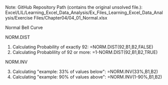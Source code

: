 Note: GitHub Repository Path (contains the original unsolved file.):
Excel/LIL/Learning_Excel_Data_Analysis/Ex_Files_Learning_Excel_Data_Analysis/Exercise Files/Chapter04/04_01_Normal.xlsx

Normal Bell Curve

NORM.DIST 

1. Calculating Probability of exactly 92: =NORM.DIST(92,B1,B2,FALSE)
2. Calculating Probablility of 92 or more: =1-NORM.DIST(92,B1,B2,TRUE)

NORM.INV 

3. Calculating "example: 33% of values below": =NORM.INV(33%,B1,B2)
4. Calculating "example: 90% of values above": =NORM.INV(1-90%,B1,B2)

